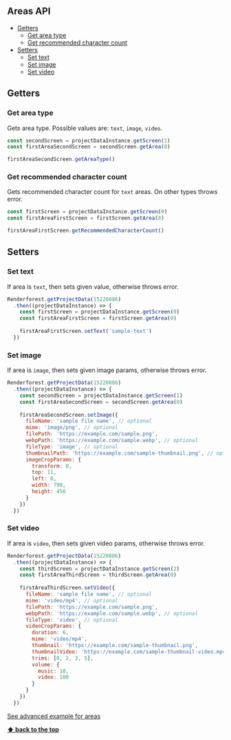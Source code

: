 ## Areas API 

  * [Getters](#getters)
    - [Get area type](#get-area-type)
    - [Get recommended character count](#get-recommended-character-count)
  * [Setters](#setters)
    - [Set text](#set-text)
    - [Set image](#set-image)
    - [Set video](#set-video)

## Getters

### Get area type

Gets area type. Possible values are: `text`, `image`, `video`.

```js
const secondScreen = projectDataInstance.getScreen(1)
const firstAreaSecondScreen = secondScreen.getArea(0)

firstAreaSecondScreen.getAreaType()
```

### Get recommended character count

Gets recommended character count for `text` areas. On other types throws error.

```js
const firstScreen = projectDataInstance.getScreen(0)
const firstAreaFirstScreen = firstScreen.getArea(0)

firstAreaFirstScreen.getRecommendedCharacterCount()
```

## Setters

### Set text

If area is `text`, then sets given value, otherwise throws error.

```js
Renderforest.getProjectData(15220886)
  .then((projectDataInstance) => {
    const firstScreen = projectDataInstance.getScreen(0)
    const firstAreaFirstScreen = firstScreen.getArea(0)
    
    firstAreaFirstScreen.setText('sample-text')
  })
```

### Set image

If area is `image`, then sets given image params, otherwise throws error.

```js
Renderforest.getProjectData(15220886)
  .then((projectDataInstance) => {
    const secondScreen = projectDataInstance.getScreen(1)
    const firstAreaSecondScreen = secondScreen.getArea(0)
    
    firstAreaSecondScreen.setImage({
      fileName: 'sample file name', // optional
      mime: 'image/png', // optional
      filePath: 'https://example.com/sample.png',
      webpPath: 'https://example.com/sample.webp', // optional
      fileType: 'image', // optional
      thumbnailPath: 'https://example.com/sample-thumbnail.png', // optional
      imageCropParams: {
        transform: 0,
        top: 11,
        left: 0,
        width: 798,
        height: 456
      }
    })
  })
``` 

### Set video

If area is `video`, then sets given video params, otherwise throws error.

```js
Renderforest.getProjectData(15220886)
  .then((projectDataInstance) => {
    const thirdScreen = projectDataInstance.getScreen(2)
    const firstAreaThirdScreen = thirdScreen.getArea(0)
    
    firstAreaThirdScreen.setVideo({
      fileName: 'sample file name', // optional
      mime: 'video/mp4', // optional
      filePath: 'https://example.com/sample.png',
      webpPath: 'https://example.com/sample.webp', // optional
      fileType: 'video', // optional
      videoCropParams: {
        duration: 6,
        mime: 'video/mp4',
        thumbnail: 'https://example.com/sample-thumbnail.png',
        thumbnailVideo: 'https://example.com/sample-thumbnail-video.mp4',
        trims: [0, 2, 3, 5],
        volume: {
          music: 10,
          video: 100
        }
      }
    })
  })
```

[See advanced example for areas](/samples/project-data/set-text-image-video.js)

**[⬆ back to the top](#areas-api)**
